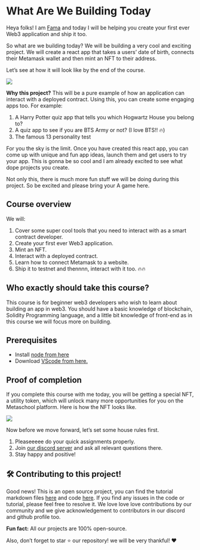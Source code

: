 # What Are We Building Today

Heya folks! I am  [Fama](https://twitter.com/fatimarizwan)  and today I will be helping you create your first ever Web3 application and ship it too.

So what are we building today? We will be building a very cool and exciting project. We will create a react app that takes a users’ date of birth, connects their Metamask wallet and then mint an NFT to their address.

Let’s see at how it will look like by the end of the course.

![](https://lh6.googleusercontent.com/Xyp-fKrsrdWPSomKzLdqJS8-DleqLBqNxHZcF58KTbt-2Qt1MTqjb4veevUVz7WX0Hj4bnXxG3uvQB6y2HkFwXio8dYptZjHy5e5Cj19DZuS8cnuxsZxrTdL9SGRU_JBTWw8dBG5)

**Why this project?** This will be a pure example of how an application can interact with a deployed contract. Using this, you can create some engaging apps too. For example:

1.  A Harry Potter quiz app that tells you which Hogwartz House you belong to?
2.  A quiz app to see if you are BTS Army or not? (I love BTS!! 🔥)
3.  The famous 13 personality test

For you the sky is the limit. Once you have created this react app, you can come up with unique and fun app ideas, launch them and get users to try your app. This is gonna be so cool and I am already excited to see what dope projects you create.

Not only this, there is much more fun stuff we will be doing during this project. So be excited and please bring your A game here.

## Course overview

We will:

1.  Cover some super cool tools that you need to interact with as a smart contract developer.
2.  Create your first ever Web3 application.
3.  Mint an NFT.
4.  Interact with a deployed contract.
5.  Learn how to connect Metamask to a website.
6.  Ship it to testnet and thennnn, interact with it too. 🔥🔥

## Who exactly should take this course?

This course is for beginner web3 developers who wish to learn about building an app in web3. You should have a basic knowledge of blockchain, Solidity Programming language, and a little bit knowledge of front-end as in this course we will focus more on building.

## Prerequisites

- Install  [node from here](https://nodejs.org/en/)
- Download  [VScode from here.](https://code.visualstudio.com/)

## Proof of completion
If you complete this course with me today, you will be getting a special NFT, a utility token, which will unlock many more opportunities for you on the Metaschool platform. Here is how the NFT looks like.

![](https://github.com/0xmetaschool/Learning-Projects/blob/main/assests_for_all/assests_for_celo/1.%20What%20Are%20We%20Building%20Today/Untitled_(1).gif?raw=true)

Now before we move forward, let’s set some house rules first.

1.  Pleaseeeee do your quick assignments properly.
2.  Join  [our discord server](https://discord.gg/vbVMUwXWgc)  and ask all relevant questions there.
3.  Stay happy and positive!

## 🛠 Contributing to this project!

Good news! This is an open source project, you can find the tutorial markdown files  [here](https://github.com/0xmetaschool/Learning-Projects/tree/main/Create%20a%20Horoscope%20Web3%20NFT%20Application)  and code  [here](https://github.com/0xmetaschool/Horoscope-NFT-Project). If you find any issues in the code or tutorial, please feel free to resolve it. We love love love contributions by our community and we give acknowledgement to contributors in our discord and github profile too.

**Fun fact:** All our projects are 100% open-source.

Also, don’t forget to star ⭐️ our repository! we will be very thankful! ♥️
